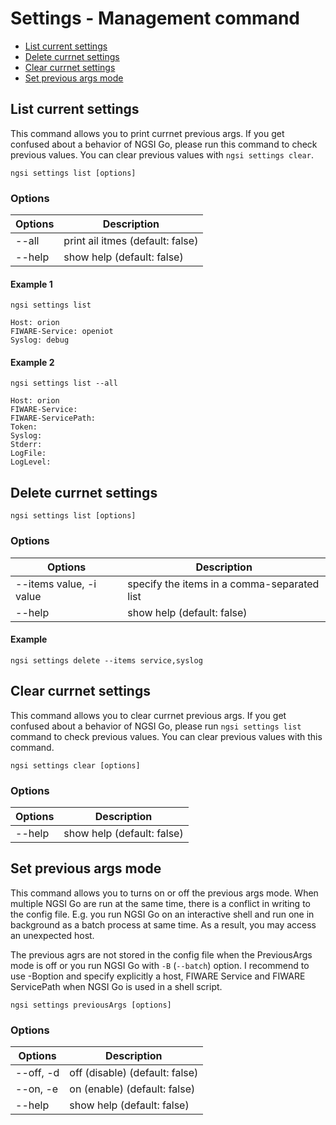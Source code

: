# Settings - Management command

-   [List current settings](#list-current-settings)
-   [Delete currnet settings](#delete-currnet-settings)
-   [Clear currnet settings](#clear-currnet-settings)
-   [Set previous args mode](#set-previousargs-mode)

<a name="list-current-settings"></a>

## List current settings

This command allows you to print currnet previous args. If you get confused about a behavior of NGSI Go,
please run this command to check previous values. You can clear previous values with `ngsi settings clear`.

```console
ngsi settings list [options]
```

### Options

| Options | Description                      |
| ------- | -------------------------------- |
| --all   | print ail itmes (default: false) |
| --help  | show help (default: false)       |

#### Example 1

```console
ngsi settings list
```

```text
Host: orion
FIWARE-Service: openiot
Syslog: debug
```

#### Example 2

```console
ngsi settings list --all
```

```text
Host: orion
FIWARE-Service:
FIWARE-ServicePath:
Token:
Syslog:
Stderr:
LogFile:
LogLevel:
```

<a name="delete-currnet-settings"></a>

## Delete currnet settings

```console
ngsi settings list [options]
```

### Options

| Options                 | Description                                 |
| ----------------------- | ------------------------------------------- |
| --items value, -i value | specify the items in a comma-separated list |
| --help                  | show help (default: false)                  |

#### Example

```console
ngsi settings delete --items service,syslog
```

<a name="clear-currnet-settings"></a>

## Clear currnet settings

This command allows you to clear currnet previous args. If you get confused about a behavior of NGSI Go,
please run `ngsi settings list` command to check previous values. You can clear previous values with this
command.

```console
ngsi settings clear [options]
```

### Options

| Options | Description                |
| ------- | -------------------------- |
| --help  | show help (default: false) |

<a name="set-previousargs-mode"></a>

## Set previous args mode

This command allows you to turns on or off the previous args mode. When multiple NGSI Go are run at the same time,
there is a conflict in writing to the config file. E.g. you run NGSI Go on an interactive shell and run one in
background as a batch process at same time. As a result, you may access an unexpected host.

The previous agrs are not stored in the config file when the PreviousArgs mode is off or you run NGSI Go with
`-B` (`--batch`) option. I recommend to use -Boption and specify explicitly a host, FIWARE Service and FIWARE
ServicePath when NGSI Go is used in a shell script.

```
ngsi settings previousArgs [options]
```

### Options

| Options   | Description                    |
| --------- | ------------------------------ |
| --off, -d | off (disable) (default: false) |
| --on, -e  | on (enable) (default: false)   |
| --help    | show help (default: false)     |
